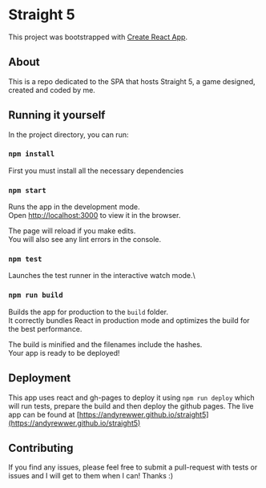 # Straight 5

This project was bootstrapped with [Create React App](https://github.com/facebook/create-react-app).

## About

This is a repo dedicated to the SPA that hosts Straight 5, a game designed, created and coded by me.

## Running it yourself

In the project directory, you can run:

### `npm install`

First you must install all the necessary dependencies

### `npm start`

Runs the app in the development mode.\
Open [http://localhost:3000](http://localhost:3000) to view it in the browser.

The page will reload if you make edits.\
You will also see any lint errors in the console.

### `npm test`

Launches the test runner in the interactive watch mode.\

### `npm run build`

Builds the app for production to the `build` folder.\
It correctly bundles React in production mode and optimizes the build for the best performance.

The build is minified and the filenames include the hashes.\
Your app is ready to be deployed!

## Deployment

This app uses react and gh-pages to deploy it using `npm run deploy` which will run tests, prepare the build and then deploy the github pages. The live app can be found at [https://andyrewwer.github.io/straight5](https://andyrewwer.github.io/straight5)

## Contributing

If you find any issues, please feel free to submit a pull-request with tests or issues and I will get to them when I can! Thanks :) 
